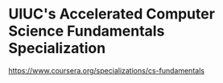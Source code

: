 # UIUC's Accelerated Computer Science Fundamentals Specialization
https://www.coursera.org/specializations/cs-fundamentals
